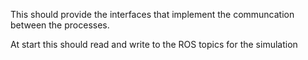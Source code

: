 This should provide the interfaces that implement the communcation 
between the processes. 

At start this should read and write to the ROS topics for the simulation
